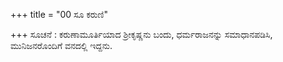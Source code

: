 +++
title = "00 ಸೂ ಕರುಣಿ"

+++
ಸೂಚನೆ : ಕರುಣಾಮೂರ್ತಿಯಾದ ಶ್ರೀಕೃಷ್ಣನು ಬಂದು, ಧರ್ಮರಾಜನನ್ನು ಸಮಾಧಾನಪಡಿಸಿ, ಮುನಿಜನರೊಂದಿಗೆ ವನದಲ್ಲಿ ಇದ್ದನು.